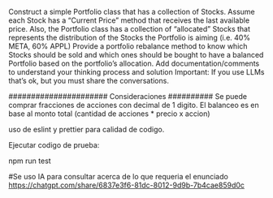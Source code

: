 Construct a simple Portfolio class that has a collection of Stocks. Assume each Stock has a “Current Price” method that receives the last available price. Also, the Portfolio class has a collection of “allocated” Stocks that represents the distribution of the Stocks the Portfolio is aiming (i.e. 40% META, 60% APPL)
Provide a portfolio rebalance method to know which Stocks should be sold and which ones should be bought to have a balanced Portfolio based on the portfolio’s allocation.
Add documentation/comments to understand your thinking process and solution
Important: If you use LLMs that’s ok, but you must share the conversations.


###################### Consideraciones ##########
Se puede comprar fracciones de acciones con decimal de 1 digito.
El balanceo es en base al monto total (cantidad de acciones * precio x accion)

uso de eslint y prettier para calidad de codigo.


Ejecutar codigo de prueba:

npm run test



#Se uso IA para consultar acerca de lo que requeria el enunciado
https://chatgpt.com/share/6837e3f6-81dc-8012-9d9b-7b4cae859d0c